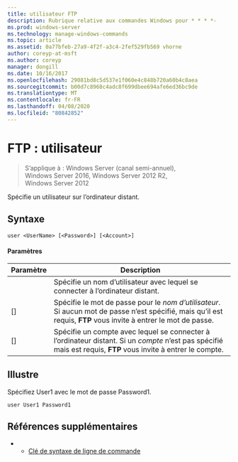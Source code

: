 ```yaml
---
title: utilisateur FTP
description: Rubrique relative aux commandes Windows pour * * * *-
ms.prod: windows-server
ms.technology: manage-windows-commands
ms.topic: article
ms.assetid: 0a77bfeb-27a9-4f2f-a3c4-2fef529fb569 vhorne
author: coreyp-at-msft
ms.author: coreyp
manager: dongill
ms.date: 10/16/2017
ms.openlocfilehash: 29081bd8c5d537e1f060e4c848b720a60b4c8aea
ms.sourcegitcommit: b00d7c8968c4adc8f699dbee694afe6ed36bc9de
ms.translationtype: MT
ms.contentlocale: fr-FR
ms.lasthandoff: 04/08/2020
ms.locfileid: "80842852"
---
```

# <a name="ftp-user"></a>FTP : utilisateur

>S’applique à : Windows Server (canal semi-annuel), Windows Server 2016, Windows Server 2012 R2, Windows Server 2012

Spécifie un utilisateur sur l’ordinateur distant.   
## <a name="syntax"></a>Syntaxe  
```  
user <UserName> [<Password>] [<Account>]  
```  
#### <a name="parameters"></a>Paramètres  

|  Paramètre   |                                                                      Description                                                                      |
|--------------|-------------------------------------------------------------------------------------------------------------------------------------------------------|
|  <UserName>  |                                          Spécifie un nom d’utilisateur avec lequel se connecter à l’ordinateur distant.                                           |
| [<Password>] |               Spécifie le mot de passe pour le *nom d’utilisateur*. Si aucun mot de passe n’est spécifié, mais qu’il est requis, **FTP** vous invite à entrer le mot de passe.               |
| [<Account>]  | Spécifie un compte avec lequel se connecter à l’ordinateur distant. Si un *compte* n’est pas spécifié mais est requis, **FTP** vous invite à entrer le compte. |

## <a name="examples"></a><a name=BKMK_Examples></a>Illustre  
Spécifiez User1 avec le mot de passe Password1.  
```  
user User1 Password1  
```  
## <a name="additional-references"></a>Références supplémentaires  
-   - [Clé de syntaxe de ligne de commande](command-line-syntax-key.md)  
